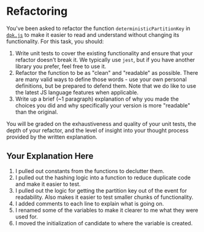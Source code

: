 # Refactoring

You've been asked to refactor the function `deterministicPartitionKey` in [`dpk.js`](dpk.js) to make it easier to read and understand without changing its functionality. For this task, you should:

1. Write unit tests to cover the existing functionality and ensure that your refactor doesn't break it. We typically use `jest`, but if you have another library you prefer, feel free to use it.
2. Refactor the function to be as "clean" and "readable" as possible. There are many valid ways to define those words - use your own personal definitions, but be prepared to defend them. Note that we do like to use the latest JS language features when applicable.
3. Write up a brief (~1 paragraph) explanation of why you made the choices you did and why specifically your version is more "readable" than the original.

You will be graded on the exhaustiveness and quality of your unit tests, the depth of your refactor, and the level of insight into your thought process provided by the written explanation.

## Your Explanation Here
1. I pulled out constants from the functions to declutter them. 
2. I pulled out the hashing logic into a function to reduce duplicate code and make it easier to test.
3. I pulled out the logic for getting the partition key out of the event for readability. Also makes it easier to test smaller chunks of functionality.
4. I added comments to each line to explain what is going on.
5. I renamed some of the variables to make it clearer to me what they were used for.
6. I moved the initialization of candidate to where the variable is created.